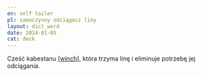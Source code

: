 ```yaml
---
en: self tailer
pl: samoczynny odciągacz liny
layout: dict_word
date: 2014-01-05
cat: deck
---
```


Cześć kabestanu [[winch](/dict/w/winch/)], która trzyma linę i eliminuje potrzebę jej odciągania.